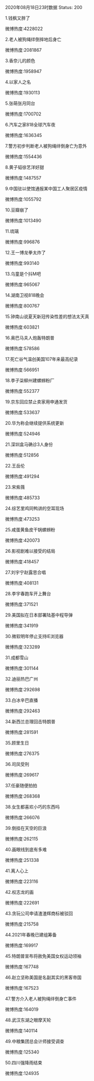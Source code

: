2020年08月18日23时数据
Status: 200

1.钱枫又胖了

微博热度:4228022

2.老人被狗绳绊倒摔地后身亡

微博热度:2081867

3.香奈儿的颜色

微博热度:1958947

4.以家人之名

微博热度:1930113

5.张萌张月同台

微博热度:1700702

6.汽车之家818全球汽车夜

微博热度:1636345

7.警方初步判断老人被狗绳绊倒身亡为意外

微博热度:1554436

8.黄子韬徐艺洋好甜

微博热度:1487557

9.中国驻以使馆通报某中国工人聚居区疫情

微博热度:1055792

10.豆瓣崩了

微博热度:1013490

11.琉璃

微博热度:996876

12.王一博龙拳太炸了

微博热度:993140

13.乌童是个抖M吧

微博热度:965067

14.湖南卫视818晚会

微博热度:800767

15.钟南山说夏天新冠传染性差的想法太天真

微博热度:603821

16.奥巴马夫人炮轰特朗普

微博热度:578586

17.死亡谷气温创美国107年来最高纪录

微博热度:566951

18.李子柒柳州建螺蛳粉厂

微博热度:552377

19.京东回应禁止卖家用申通发货

微博热度:533637

20.华为称会继续提供系统更新

微博热度:524946

21.深圳盒马确诊3人身份

微博热度:512856

22.王岳伦

微博热度:491294

23.宋紫薇

微博热度:485733

24.综艺里鸡同鸭讲的空耳现场

微博热度:473253

25.咸蛋黄鱼皮干锅螺蛳粉

微博热度:420073

26.影视剧难以接受的结局

微博热度:418457

27.刘宇宁赵露思合唱

微博热度:408131

28.李宇春跑车开上舞台

微博热度:371521

29.美国拟在日本部署陆基中程导弹

微博热度:341919

30.微软明年停止支持IE浏览器

微博热度:323289

31.成都雪山

微博热度:301144

32.迪丽热巴广州

微博热度:292698

33.白冰辛巴直播

微博热度:292463

34.新西兰总理回击特朗普

微博热度:281591

35.顾里生日

微博热度:276375

36.司凤受刑

微博热度:269617

37.任豪随便拍拍

微博热度:268368

38.女生都喜欢小巧的东西吗

微博热度:266076

39.倒挂在天空的巨浪

微博热度:262115

40.画眼线到底有多难

微博热度:251338

41.离人心上

微博热度:223116

42.权志龙的画

微博热度:222691

43.贪玩公司申请渣渣辉商标被驳回

微博热度:215758

44.2021年春晚已建组筹备

微博热度:169917

45.特朗普宣布将赦免美国女权运动领袖

微博热度:167748

46.赵立坚称美国是名副其实的黑客帝国

微博热度:167523

47.警方介入老人被狗绳绊倒身亡事件

微博热度:164019

48.武汉东湖之眼摩天轮

微博热度:140114

49.中粮集团总会计师接受调查

微博热度:125340

50.四川强降雨结束

微博热度:124935

